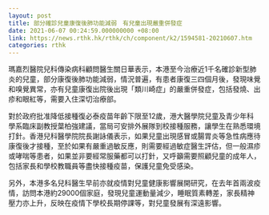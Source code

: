 ```yaml
---
layout: post
title: 部分確診兒童康復後肺功能減弱　有兒童出現嚴重併發症
date: 2021-06-07 00:24:59.000000000 +08:00
link: https://news.rthk.hk/rthk/ch/component/k2/1594581-20210607.htm
categories: rthk
---
```


瑪嘉烈醫院兒科傳染病科顧問醫生關日華表示，本港至今治療近1千名確診新型肺炎的兒童，部分康復後肺功能減弱，情況普遍，有患者康復三四個月後，發現味覺和嗅覺異常，亦有兒童康復出院後出現「類川崎症」的嚴重併發症，包括發燒、出疹和眼紅等，需要入住深切治療部。

對於政府批准降低接種復必泰疫苗年齡下限至12歲，港大醫學院兒童及青少年科學系臨床副教授葉柏強建議，當局可安排外展隊到校接種服務，讓學生在熟悉環境打針。香港兒科醫學院院長謝詠儀表示，如果兒童出現感冒或腸胃炎等急性病應待康復後才接種，至於如果有嚴重過敏反應，則需要經過敏症醫生評估，但一般濕疹或哮喘等患者，如果並非要經常服藥都可以打針，又呼籲需要照顧兒童的成年人，包括家長和學校教職員等盡快接種疫苗，保護兒童免受感染。

另外，本港多名兒科醫生早前亦就疫情對兒童健康影響展開研究，在去年首兩波疫情，訪問本港約29000個家庭，發現兒童運動量減少，睡眠質素轉差，家長精神壓力亦上升，反映在疫情下學校長期停課等，對兒童發展有深遠影響。
